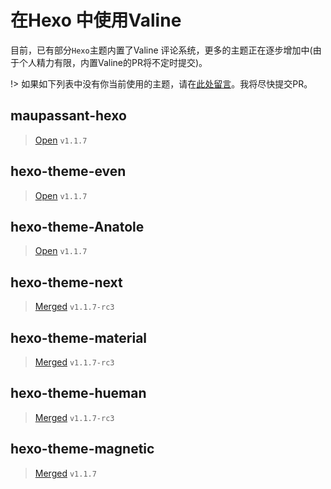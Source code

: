 # 在Hexo 中使用Valine

目前，已有部分`Hexo`主题内置了Valine 评论系统，更多的主题正在逐步增加中(由于个人精力有限，内置Valine的PR将不定时提交)。

!> 如果如下列表中没有你当前使用的主题，请在[此处留言](/try.html ":ignore")。我将尽快提交PR。

## maupassant-hexo
> [Open](https://github.com/tufu9441/maupassant-hexo/pull/331) `v1.1.7`

## hexo-theme-even
> [Open](https://github.com/ahonn/hexo-theme-even/pull/179) `v1.1.7`

## hexo-theme-Anatole
> [Open](https://github.com/Ben02/hexo-theme-Anatole/pull/25) `v1.1.7`

## hexo-theme-next
> [Merged](https://github.com/iissnan/hexo-theme-next/pull/1959) `v1.1.7-rc3`

## hexo-theme-material
> [Merged](https://github.com/viosey/hexo-theme-material/pull/558) `v1.1.7-rc3`

## hexo-theme-hueman
> [Merged](https://github.com/ppoffice/hexo-theme-hueman/pull/186) `v1.1.7-rc3`

## hexo-theme-magnetic
> [Merged](https://github.com/klugjo/hexo-theme-magnetic/pull/14) `v1.1.7`

